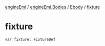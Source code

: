 [engineEmi](../../index.md) / [engineEmi.Bodies](../index.md) / [Ebody](index.md) / [fixture](./fixture.md)

# fixture

`var fixture: FixtureDef`